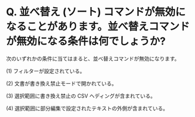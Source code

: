 # Q. 並べ替え (ソート) コマンドが無効になることがあります。並べ替えコマンドが無効になる条件は何でしょうか?

次のいずれかの条件に当てはまると、並べ替えコマンドが無効になります。

(1) フィルターが設定されている。

(2) 文書が書き換え禁止モードで開かれている。

(3) 選択範囲に書き換え禁止の CSV ヘディングが含まれている。

(4) 選択範囲に部分編集で設定されたテキストの外側が含まれている。
